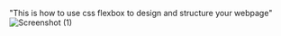 "This is how to use css flexbox to design and structure your webpage" 
![Screenshot (1)](https://github.com/user-attachments/assets/58bc3eb4-104b-44b2-bf1d-96df2364960a)
